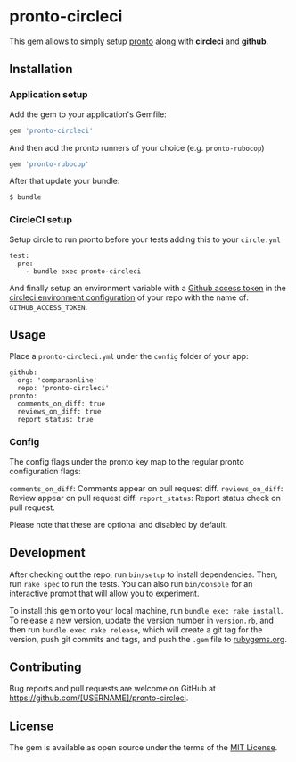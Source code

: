 # pronto-circleci

This gem allows to simply setup [pronto](https://github.com/prontolabs/pronto) along with **circleci** and **github**.

## Installation

### Application setup

Add the gem to your application's Gemfile:

```ruby
gem 'pronto-circleci'
```

And then add the pronto runners of your choice (e.g. `pronto-rubocop`)

```ruby
gem 'pronto-rubocop'
```

After that update your bundle:
```
$ bundle
```

### CircleCI setup

Setup circle to run pronto before your tests adding this to your `circle.yml`

```
test:
  pre:
    - bundle exec pronto-circleci
```

And finally setup an environment variable with a [Github access token](https://help.github.com/articles/creating-an-access-token-for-command-line-use) in the [circleci environment configuration](https://circleci.com/docs/1.0/environment-variables/) of your repo with the name of: `GITHUB_ACCESS_TOKEN`.


## Usage

Place a `pronto-circleci.yml` under the `config` folder of your app:

```
github:
  org: 'comparaonline'
  repo: 'pronto-circleci'
pronto:
  comments_on_diff: true
  reviews_on_diff: true
  report_status: true
```

### Config
The config flags under the pronto key map to the regular pronto configuration flags:

`comments_on_diff`: Comments appear on pull request diff.
`reviews_on_diff`: Review appear on pull request diff.
`report_status`: Report status check on pull request.

Please note that these are optional and disabled by default.


## Development

After checking out the repo, run `bin/setup` to install dependencies. Then, run `rake spec` to run the tests. You can also run `bin/console` for an interactive prompt that will allow you to experiment.

To install this gem onto your local machine, run `bundle exec rake install`. To release a new version, update the version number in `version.rb`, and then run `bundle exec rake release`, which will create a git tag for the version, push git commits and tags, and push the `.gem` file to [rubygems.org](https://rubygems.org).

## Contributing

Bug reports and pull requests are welcome on GitHub at https://github.com/[USERNAME]/pronto-circleci.

## License

The gem is available as open source under the terms of the [MIT License](http://opensource.org/licenses/MIT).
